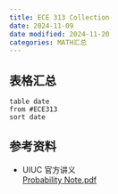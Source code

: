 ```yaml
---
title: ECE 313 Collection
date: 2024-11-09
date modified: 2024-11-20
categories: MATH汇总
---
```


## 表格汇总

```dataview
table date
from #ECE313
sort date
```

## 参考资料

- UIUC 官方讲义  
[Probability Note.pdf](https://courses.grainger.illinois.edu/ece313/fa2020/probabilityAug21.pdf)
